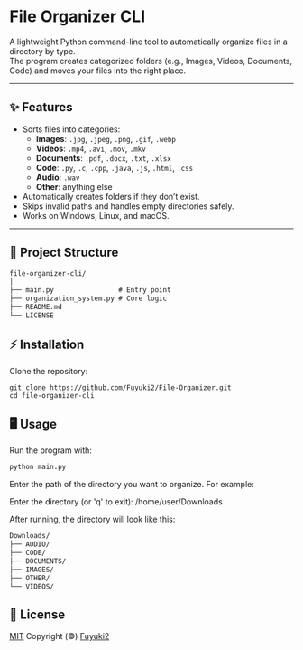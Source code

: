 # File Organizer CLI

A lightweight Python command-line tool to automatically organize files in a directory by type.  
The program creates categorized folders (e.g., Images, Videos, Documents, Code) and moves your files into the right place.

---

## ✨ Features
- Sorts files into categories:
  - **Images**: `.jpg`, `.jpeg`, `.png`, `.gif`, `.webp`
  - **Videos**: `.mp4`, `.avi`, `.mov`, `.mkv`
  - **Documents**: `.pdf`, `.docx`, `.txt`, `.xlsx`
  - **Code**: `.py`, `.c`, `.cpp`, `.java`, `.js`, `.html`, `.css`
  - **Audio**: `.wav`
  - **Other**: anything else
- Automatically creates folders if they don’t exist.
- Skips invalid paths and handles empty directories safely.
- Works on Windows, Linux, and macOS.

---

## 📂 Project Structure
```html
file-organizer-cli/
│
├── main.py                # Entry point
├── organization_system.py # Core logic
├── README.md
└── LICENSE
```

## ⚡ Installation

Clone the repository:
```
git clone https://github.com/Fuyuki2/File-Organizer.git
cd file-organizer-cli
```

## 🖥️ Usage

Run the program with:
```bash
python main.py
```

Enter the path of the directory you want to organize.
For example:

Enter the directory (or 'q' to exit): /home/user/Downloads

After running, the directory will look like this:

```html
Downloads/
├── AUDIO/
├── CODE/
├── DOCUMENTS/
├── IMAGES/
├── OTHER/
└── VIDEOS/
```
## 📜 License

[MIT](https://github.com/Fuyuki2/File-Organizer/blob/main/LICENSE) Copyright (©) [Fuyuki2](https://github.com/Fuyuki2)
